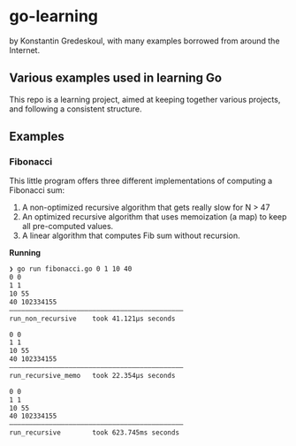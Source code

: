 # go-learning

by Konstantin Gredeskoul, with many examples borrowed from around the Internet.

## Various examples used in learning Go

This repo is a learning project, aimed at keeping together various projects, and following a consistent structure.

## Examples

### Fibonacci

This little program offers three different implementations of computing a Fibonacci sum: 

1. A non-optimized recursive algorithm that gets really slow for N > 47
2. An optimized recursive algorithm that uses memoization (a map) to keep all pre-computed values. 
3. A linear algorithm that computes Fib sum without recursion.

**Running**

```bash
❯ go run fibonacci.go 0 1 10 40
0 0
1 1
10 55
40 102334155
————————————————————————————————————————————
run_non_recursive    took 41.121µs seconds

0 0
1 1
10 55
40 102334155
————————————————————————————————————————————
run_recursive_memo   took 22.354µs seconds

0 0
1 1
10 55
40 102334155
————————————————————————————————————————————
run_recursive        took 623.745ms seconds
```


